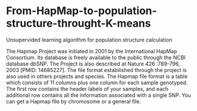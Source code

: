 # From-HapMap-to-population-structure-throught-K-means
Unsupervided learning algorithm for population structure calculation

The Hapmap Project was initiated in 2001 by the International HapMap Consortium. Its database is freely available to the public through the NCBI database dbSNP. The Project is also described at Nature 426 :789-796, 2003 [PMID: 14685227]. The file format estabilished through the project is also used in others projects and species.
The Hapmap file format is a table which consists of 11 columns plus one column for each sample genotyped. The first row contains the header labels of your samples, and each additional row contains all the information associated with a single SNP. You can get a Hapmap file by chromosome or a general file.
